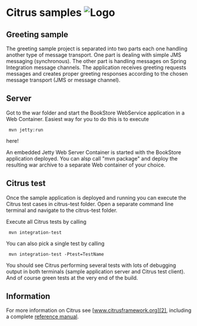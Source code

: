 Citrus samples ![Logo][1]
==============

Greeting sample
---------
  
The greeting sample project is separated into two parts each one handling another type of
message transport. One part is dealing with simple JMS messaging (synchronous). The other part
is handling messages on Spring Integration message channels. The application receives greeting
requests messages and creates proper greeting responses according to the chosen message
transport (JMS or message channel).
  
Server
---------

Got to the war folder and start the BookStore WebService application in a Web Container. Easiest
way for you to do this is to execute

     mvn jetty:run

here!

An embedded Jetty Web Server Container is started with the BookStore application deployed. You can
alsp call "mvn package" and deploy the resulting war archive to a separate Web container of your choice.
  
Citrus test
---------

Once the sample application is deployed and running you can execute the Citrus test cases in citrus-test folder.
Open a separate command line terminal and navigate to the citrus-test folder.

Execute all Citrus tests by calling

     mvn integration-test

You can also pick a single test by calling

     mvn integration-test -Ptest=TestName

You should see Citrus performing several tests with lots of debugging output in both terminals (sample application server
and Citrus test client). And of course green tests at the very end of the build.

Information
---------

For more information on Citrus see [www.citrusframework.org][2], including
a complete [reference manual][3].

 [1]: http://www.citrusframework.org/img/brand-logo.png "Citrus"
 [2]: http://www.citrusframework.org
 [3]: http://www.citrusframework.org/reference/html/